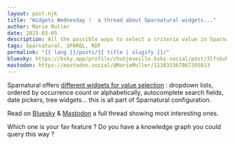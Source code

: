 ```yaml
---
layout: post.njk
title: "Widgets Wednesday !  a thread about Sparnatural widgets..."
author: Marie Muller
date: 2025-03-05
description: All the possible ways to select a criteria value in Sparnatural !
tags: Sparnatural, SPARQL, RDF
permalink: "{{ lang }}/posts/{{ title | slugify }}/"
bluesky: https://bsky.app/profile/chutjeveille.bsky.social/post/3lfs6zh7ub22k
mastodon: https://mastodon.social/@MarieMuller/113833367867395813
---
```


Sparnatural offers [different widgets for value selection](https://docs.sparnatural.eu/widgets.html) : dropdown lists, ordered by occurrence count or alphabetically, autocomplete search fields, date pickers, tree widgets... this is all part of Sparnatural configuration.

Read on [Bluesky](https://bsky.app/profile/chutjeveille.bsky.social/post/3lfs6zh7ub22k) & [Mastodon](https://mastodon.social/@MarieMuller/113833367867395813) a full thread showing most interesting ones.

Which one is your fav feature ?
Do you have a knowledge graph you could query this way ?